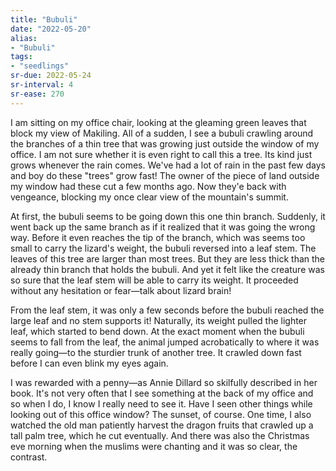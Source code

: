 ```yaml
---
title: "Bubuli"
date: "2022-05-20"
alias:
- "Bubuli"
tags:
- "seedlings"
sr-due: 2022-05-24
sr-interval: 4
sr-ease: 270
---
```

I am sitting on my office chair, looking at the gleaming green leaves that block my view of Makiling. All of a sudden, I see a bubuli crawling around the branches of a thin tree that was growing just outside the window of my office. I am not sure whether it is even right to call this a tree. Its kind just grows whenever the rain comes. We've had a lot of rain in the past few days and boy do these "trees" grow fast! The owner of the piece of land outside my window had these cut a few months ago. Now they'e back with vengeance, blocking my once clear view of the mountain's summit.

At first, the bubuli seems to be going down this one thin branch. Suddenly, it went back up the same branch as if it realized that it was going the wrong way. Before it even reaches the tip of the branch, which was seems too small to carry the lizard's weight, the bubuli reversed into a leaf stem. The leaves of this tree are larger than most trees. But they are less thick than the already thin branch that holds the bubuli. And yet it felt like the creature was so sure that the leaf stem will be able to carry its weight. It proceeded without any hesitation or fear—talk about lizard brain!

From the leaf stem, it was only a few seconds before the bubuli reached the large leaf and no stem supports it! Naturally, its weight pulled the lighter leaf, which started to bend down. At the exact moment when the bubuli seems to fall from the leaf, the animal jumped acrobatically to where it was really going—to the sturdier trunk of another tree. It crawled down fast before I can even blink my eyes again.

I was rewarded with a penny—as Annie Dillard so skilfully described in her book. It's not very often that I see something at the back of my office and so when I do, I know I really need to see it. Have I seen other things while looking out of this office window? The sunset, of course. One time, I also watched the old man patiently harvest the dragon fruits that crawled up a tall palm tree, which he cut eventually. And there was also the Christmas eve morning when the muslims were chanting and it was so clear, the contrast.